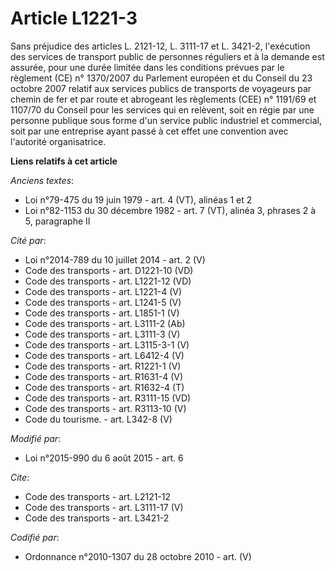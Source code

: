 # Article L1221-3

Sans préjudice des articles L. 2121-12, L. 3111-17 et L. 3421-2, l'exécution des services de transport public de personnes
réguliers et à la demande est assurée, pour une durée limitée dans les conditions prévues par le règlement (CE) n° 1370/2007
du Parlement européen et du Conseil du 23 octobre 2007 relatif aux services publics de transports de voyageurs par chemin de
fer et par route et abrogeant les règlements (CEE) n° 1191/69 et 1107/70 du Conseil pour les services qui en relèvent, soit
en régie par une personne publique sous forme d'un service public industriel et commercial, soit par une entreprise ayant
passé à cet effet une convention avec l'autorité organisatrice.

**Liens relatifs à cet article**

_Anciens textes_:

  - Loi n°79-475 du 19 juin 1979 - art. 4 (VT), alinéas 1 et 2
  - Loi n°82-1153 du 30 décembre 1982 - art. 7 (VT), alinéa 3, phrases 2 à 5, paragraphe II

_Cité par_:

  - Loi n°2014-789 du 10 juillet 2014 - art. 2 (V)
  - Code des transports - art. D1221-10 (VD)
  - Code des transports - art. L1221-12 (VD)
  - Code des transports - art. L1221-4 (V)
  - Code des transports - art. L1241-5 (V)
  - Code des transports - art. L1851-1 (V)
  - Code des transports - art. L3111-2 (Ab)
  - Code des transports - art. L3111-3 (V)
  - Code des transports - art. L3115-3-1 (V)
  - Code des transports - art. L6412-4 (V)
  - Code des transports - art. R1221-1 (V)
  - Code des transports - art. R1631-4 (V)
  - Code des transports - art. R1632-4 (T)
  - Code des transports - art. R3111-15 (VD)
  - Code des transports - art. R3113-10 (V)
  - Code du tourisme. - art. L342-8 (V)

_Modifié par_:

  - Loi n°2015-990 du 6 août 2015 - art. 6

_Cite_:

  - Code des transports - art. L2121-12
  - Code des transports - art. L3111-17 (V)
  - Code des transports - art. L3421-2

_Codifié par_:

  - Ordonnance n°2010-1307 du 28 octobre 2010 - art. (V)
